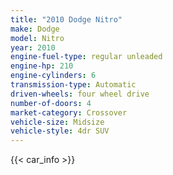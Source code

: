 ```yaml
---
title: "2010 Dodge Nitro"
make: Dodge
model: Nitro
year: 2010
engine-fuel-type: regular unleaded
engine-hp: 210
engine-cylinders: 6
transmission-type: Automatic
driven-wheels: four wheel drive
number-of-doors: 4
market-category: Crossover
vehicle-size: Midsize
vehicle-style: 4dr SUV
---
```


{{< car_info >}}
